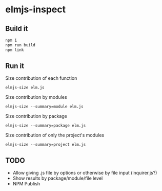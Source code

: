 # elmjs-inspect

## Build it

```sh
npm i
npm run build
npm link
```

## Run it

Size contribution of each function

```
elmjs-size elm.js
```

Size contribution by modules

```
elmjs-size --summary=module elm.js
```

Size contribution by package

```
elmjs-size --summary=package elm.js
```

Size contribution of only the project's modules

```
elmjs-size --summary=project elm.js
```

## TODO

-   Allow giving .js file by options or otherwise by file input (inquirer.js?)
-   Show results by package/module/file level
-   NPM Publish
